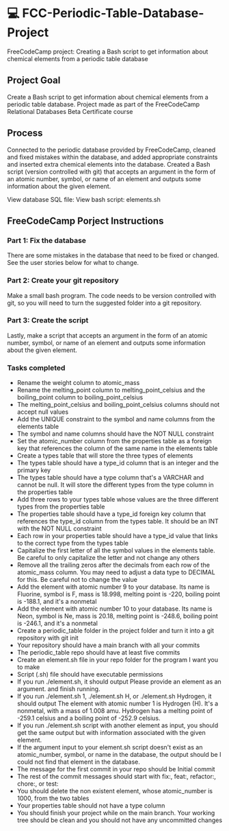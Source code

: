 # 💻 FCC-Periodic-Table-Database-Project
FreeCodeCamp project: Creating a Bash script to get information about chemical elements from a periodic table database

## Project Goal
Create a Bash script to get information about chemical elements from a periodic table database.
Project made as part of the FreeCodeCamp Relational Databases Beta Certificate course

## Process
Connected to the periodic database provided by FreeCodeCamp, cleaned and fixed mistakes within the database, and added appropriate constraints and inserted extra chemical elements into the database.
Created a Bash script (version controlled with git) that accepts an argument in the form of an atomic number, symbol, or name of an element and outputs some information about the given element.

View database SQL file: 
View bash script: elements.sh

## FreeCodeCamp Porject Instructions

### Part 1: Fix the database

There are some mistakes in the database that need to be fixed or changed. See the user stories below for what to change.

### Part 2: Create your git repository

Make a small bash program. The code needs to be version controlled with git, so you will need to turn the suggested folder into a git repository.

### Part 3: Create the script

Lastly, make a script that accepts an argument in the form of an atomic number, symbol, or name of an element and outputs some information about the given element.

### Tasks completed

<ul>
  <li>Rename the weight column to atomic_mass</li>
  <li>Rename the melting_point column to melting_point_celsius and the boiling_point column to boiling_point_celsius</li>
  <li>The melting_point_celsius and boiling_point_celsius columns should not accept null values</li>
  <li>Add the UNIQUE constraint to the symbol and name columns from the elements table</li>
  <li>The symbol and name columns should have the NOT NULL constraint</li>
  <li>Set the atomic_number column from the properties table as a foreign key that references the column of the same name in the elements table</li>
  <li>Create a types table that will store the three types of elements</li>
  <li>The types table should have a type_id column that is an integer and the primary key</li>
  <li>The types table should have a type column that's a VARCHAR and cannot be null. It will store the different types from the type column in the properties table</li>
  <li>Add three rows to your types table whose values are the three different types from the properties table</li>
  <li>The properties table should have a type_id foreign key column that references the type_id column from the types table. It should be an INT with the NOT NULL constraint</li>
  <li>Each row in your properties table should have a type_id value that links to the correct type from the types table</li>
  <li>Capitalize the first letter of all the symbol values in the elements table. Be careful to only capitalize the letter and not change any others</li>
  <li>Remove all the trailing zeros after the decimals from each row of the atomic_mass column. You may need to adjust a data type to DECIMAL for this. Be careful not to change the value</li>
  <li>Add the element with atomic number 9 to your database. Its name is Fluorine, symbol is F, mass is 18.998, melting point is -220, boiling point is -188.1, and it's a nonmetal</li>
  <li>Add the element with atomic number 10 to your database. Its name is Neon, symbol is Ne, mass is 20.18, melting point is -248.6, boiling point is -246.1, and it's a nonmetal</li>
  <li>Create a periodic_table folder in the project folder and turn it into a git repository with git init</li>
  <li>Your repository should have a main branch with all your commits</li>
  <li>The periodic_table repo should have at least five commits</li>
  <li>Create an element.sh file in your repo folder for the program I want you to make</li>
  <li>Script (.sh) file should have executable permissions</li>
  <li>If you run ./element.sh, it should output Please provide an element as an argument. and finish running.</li>
  <li>If you run ./element.sh 1, ./element.sh H, or ./element.sh Hydrogen, it should output The element with atomic number 1 is Hydrogen (H). It's a nonmetal, with a mass of 1.008 amu. Hydrogen has a melting point of -259.1 celsius and a boiling point of -252.9 celsius.</li>
  <li>If you run ./element.sh script with another element as input, you should get the same output but with information associated with the given element.</li>
  <li>If the argument input to your element.sh script doesn't exist as an atomic_number, symbol, or name in the database, the output should be I could not find that element in the database.</li>
  <li>The message for the first commit in your repo should be Initial commit</li>
  <li>The rest of the commit messages should start with fix:, feat:, refactor:, chore:, or test:</li>
  <li>You should delete the non existent element, whose atomic_number is 1000, from the two tables</li>
  <li>Your properties table should not have a type column</li>
  <li>You should finish your project while on the main branch. Your working tree should be clean and you should not have any uncommitted changes</li>
</ul> 


